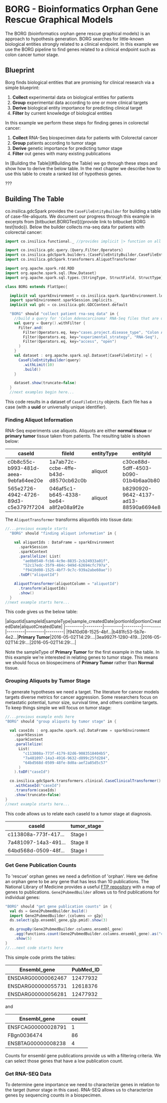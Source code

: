 # BORG - Bioinformatics Orphan Gene Rescue Graphical Models
  The BORG (bioinformatics orphan gene rescue graphical models) is an approach to hypothesis generation. BORG searches for little-known biological entities strongly related to a clinical endpoint.  In this example we use the BORG pipeline to find genes related to a clinical endpoint such as colon cancer tumor stage.  
  
## Blueprint
  Borg finds biological entities that are promising for clinical research via a simple blueprint:
  
  1. **Collect** experimental data on biological entities for patients
  2. **Group** experimental data according to one or more clinical targets
  3. **Derive** biological entity importance for predicting clinical target 
  4. **Filter** by current knowledge of biological entities

In this example we perform these steps for finding genes in colorectal cancer:

1. **Collect** RNA-Seq biospecimen data for patients with Colorectal cancer
2. **Group** patients according to tumor stage
3. **Derive** genetic importance for predicting tumor stage
4. **Filter** out genes with many existing publications

In [Building the Table](#Building the Table) we go through these steps and show how to derive the below table.  In the next chapter we describe how to use this table to create a ranked list of hypothesis genes.

???

## Building The Table
  co.insilica.gdcSpark provides the `CaseFileEntityBuilder` for building a table of case-file-aliquots. We document our progress through this example in excerpts from [bitbucket.BORGTest]({provide link to bitbucket BORG test|todo}). Below the builder collects rna-seq data for patients with colorectal cancer:
    
```scala
import co.insilica.functional._ //provides implicit |> function on all objects

import co.insilica.gdc.query.{Query,Filter,Operators}
import co.insilica.gdcSpark.builders.{CaseFileEntityBuilder,CaseFileEntity}
import co.insilica.gdcSpark.transformers.AliquotTransformer

import org.apache.spark.rdd.RDD
import org.apache.spark.sql.{Row,Dataset}
import org.apache.spark.sql.types.{StringType, StructField, StructType}

class BORG extends FlatSpec{

  implicit val sparkEnvironment = co.insilica.spark.SparkEnvironment.local
  import sparkEnvironment.sparkSession.implicits._
  implicit val gdc = co.insilica.gdc.GDCContext.default  

  "BORG" should "collect patient rna-seq data" in {
    //build a query for 'Colon Adenocarcinoma' RNA-Seq files that are open access
    val query = Query().withFilter {
      Filter.and(
        Filter(Operators.eq, key="cases.project.disease_type", "Colon Adenocarcinoma"),
        Filter(Operators.eq, key="experimental_strategy", "RNA-Seq"),
        Filter(Operators.eq, key="access", "open")
      )
    }
    val dataset : org.apache.spark.sql.Dataset[CaseFileEntity] = {
      CaseFileEntityBuilder(query)
        .withLimit(10)
        .build()
    }

    dataset.show(truncate=false)
  }
  //next examples begin here...
```
This code results in a dataset of `CaseFileEntity` objects. Each file has a case (with a **uuid** or universally unique identifier).  

### Finding Aliquot Information
RNA-Seq experiments use aliquots. Aliquots are either **normal tissue** or **primary tumor** tissue taken from patients. The resulting table is shown below:

|caseId|fileId|entityType|entityId|
|------|------|----------|--------|
|c0b8c55c-b993-481d-aeea-9ebfa64ee20e|1a7ab72c-ccbe-4ffe-b43d-d8570cb62c0b|aliquot   |c30ce88d-5dff-4503-b090-01b4b6aa0b80|
|565e2726-4942-4726-89d3-c5e3797f7204|046af5c1-b645-4338-be64-a8f2e08a9f2e|aliquot   |b8290920-9642-4137-ad13-88590a6694e8|

The `AliquotTransformer` transforms aliquotIds into tissue data:

```scala
//...previous example starts
  "BORG" should "finding aliquot information" in {

    val aliquotIds : DataFrame = sparkEnvironment
      .sparkSession
      .sparkContext
      .parallelize( List(
        "ae0b0540-fcb6-4c9e-8835-2cb24933a01f",
        "52c17edc-35f9-484c-949d-62694cfc797a",
        "f9410d08-1525-4bf7-9c7c-939a2abe60ae"))
      .toDF("aliquotId")

    AliquotTransformer(aliquotColumn = "aliquotId")
      .transform(aliquotIds)
      .show()
  }
//next example starts here...
```
This code gives us the below table:

|aliquotId|sampleId|sampleType|sample_createdDate|portionId|portionCreatedDate|aliquotCreatedDate|
|---------|---------|---------|---------|---------|---------|---------|---------|
|f9410d08-1525-4bf...|b481fc53-5b7e-4e2...|**Primary Tumor**|2016-05-02T14:29:...|3ea9927f-1280-419...|2016-05-02T14:29:...|2016-05-02T14:29:...|

Note  the sampleType of **Primary Tumor** for the first example in the table.  In this example we're interested in relating genes to tumor stage. This means we should focus on biospecimens of **Primary Tumor** rather than **Normal** tissue.

### Grouping Aliquots by Tumor Stage
  To generate hypotheses we need a target.  The literature for cancer models targets diverse metrics for cancer aggression.  Some researchers focus on metastatic potential, tumor size, survival time, and others combine targets. To keep things simple we will focus on tumor stage:
  
```scala
//...previous example ends here
"BORG" should "group aliquots by tumor stage" in {

  val caseIds : org.apache.spark.sql.DataFrame = sparkEnvironment
    .sparkSession
    .sparkContext
    .parallelize(
      List(
        "c113808a-773f-4179-82d6-9083518404b5",
        "7a481097-14a3-4916-9632-d899c25fd284",
        "64bd568d-0509-48fe-8d0a-aef2a85d5c57"
      )
    ).toDF("caseId")

  co.insilica.gdcSpark.transformers.clinical.CaseClinicalTransformer()
    .withCaseId("caseId")
    .transform(caseIds)
    .show(truncate=false)
}
//next example starts here...
```
This code allows us to relate each caseId to a tumor stage at diagnosis.  

|caseId|tumor_stage|
|--------------------|-----------|
|c113808a-773f-417...|    Stage I|
|7a481097-14a3-491...|   Stage II|
|64bd568d-0509-48f...|    Stage I|

### Get Gene Publication Counts
  To 'rescue' orphan genes we need a definition of 'orphan'.  Here we define an orphan gene to be any gene that has less than 10 publications. The National Library of Medicine provides a useful [FTP repository](ftp://ftp.ncbi.nlm.nih.gov/gene/DATA) with a map of genes to publications. `Gene2PubmedBuilder` allows us to find publications for individual genes:
  
```scala
"BORG" should "get gene publication counts" in {
  val ds = Gene2PubmedBuilder.build()
  import Gene2PubmedBuilder.{columns => g2p}
  ds.select(g2p.ensembl_gene,g2p.pmid).show(3)

  ds.groupBy(Gene2PubmedBuilder.columns.ensembl_gene)
    .agg(functions.count(Gene2PubmedBuilder.columns.ensembl_gene).as("count"))
    .show(5)
}
//...next code starts here
```
This simple code prints the tables:

|Ensembl_gene|PubMed_ID|
|------------------|---------|
|ENSDARG00000062467| 12477932|
|ENSDARG00000055731| 12618376|
|ENSDARG00000056281| 12477932|

and 

|      Ensembl_gene|count|
|------------------|-----|
|ENSFCAG00000028791|    1|
|       FBgn0036474|   86|
|ENSBTAG00000008238|    4|

Counts for ensembl gene publications provide us with a filtering criteria.  We can select those genes that have a low publication count.

### Get RNA-SEQ Data
  To determine gene importance we need to characterize genes in relation to the target (tumor stage in this case). RNA-SEQ allows us to characterize genes by sequencing counts in a biospecimen. 
